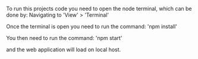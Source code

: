 To run this projects code you need to open the node terminal, which can be done by:
Navigating to 'View' > 'Terminal'

Once the terminal is open you need to run the command: 'npm install'

You then need to run the command: 'npm start'

and the web application will load on local host.